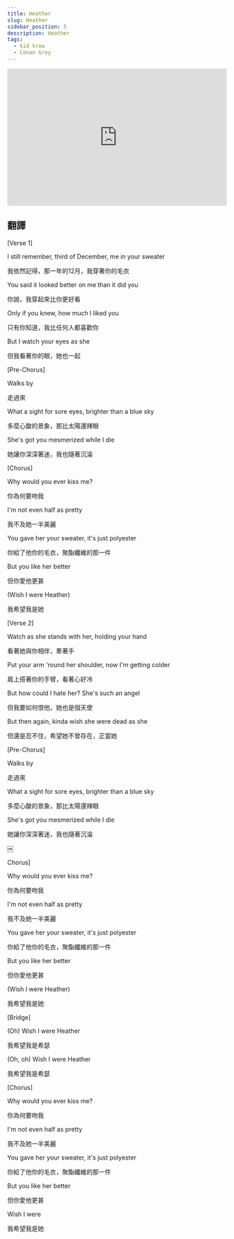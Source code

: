 ```yaml
---
title: Heather
slug: Heather
sidebar_position: 5
description: Heather
tags:
  - kid krow
  - Conan Grey
---
```


<iframe width="100%" height="315" src="https://www.youtube.com/embed/24u3NoPvgMw" title="YouTube video player" frameborder="0" allow="accelerometer; autoplay; clipboard-write; encrypted-media; gyroscope; picture-in-picture; web-share" allowfullscreen></iframe>

## 翻譯
[Verse 1]

I still remember, third of December, me in your sweater

我依然記得，那一年的12月，我穿著你的毛衣

You said it looked better on me than it did you

你說，我穿起來比你更好看

Only if you knew, how much I liked you

只有你知道，我比任何人都喜歡你

But I watch your eyes as she

但我看著你的眼，她也一起

[Pre-Chorus]

Walks by

走過來

What a sight for sore eyes, brighter than a blue sky

多麼心酸的景象，那比太陽還辣眼

She's got you mesmerized while I die

她讓你深深著迷，我也隨著沉淪

[Chorus]

Why would you ever kiss me?

你為何要吻我

I'm not even half as pretty

我不及她一半美麗

You gave her your sweater, it's just polyester

你給了他你的毛衣，聚酯纖維的那一件

But you like her better

但你愛他更甚

(Wish I were Heather)

我希望我是她

[Verse 2]

Watch as she stands with her, holding your hand

看著她與你相伴，牽著手

Put your arm 'round her shoulder, now I'm getting colder

肩上搭著你的手臂，看著心好冷

But how could I hate her? She's such an angel

但我要如何恨他，她也是個天使

But then again, kinda wish she were dead as she

但還是忍不住，希望她不曾存在，正當她

[Pre-Chorus]

Walks by

走過來

What a sight for sore eyes, brighter than a blue sky

多麼心酸的景象，那比太陽還辣眼

She's got you mesmerized while I die

她讓你深深著迷，我也隨著沉淪

￼

Chorus]

Why would you ever kiss me?

你為何要吻我

I'm not even half as pretty

我不及她一半美麗

You gave her your sweater, it's just polyester

你給了他你的毛衣，聚酯纖維的那一件

But you like her better

但你愛他更甚

(Wish I were Heather)

我希望我是她

[Bridge]

(Oh) Wish I were Heather

我希望我是希瑟

(Oh, oh) Wish I were Heather

我希望我是希瑟

[Chorus]

Why would you ever kiss me?

你為何要吻我

I'm not even half as pretty

我不及她一半美麗

You gave her your sweater, it's just polyester

你給了他你的毛衣，聚酯纖維的那一件

But you like her better

但你愛他更甚

Wish I were

我希望我是她